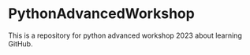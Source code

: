 # PythonAdvancedWorkshop
This is a repository for python advanced workshop 2023 about learning GitHub.
